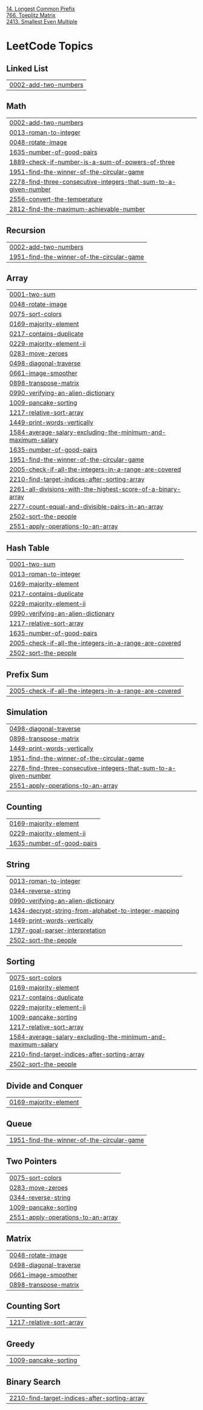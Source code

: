 [14. Longest Common Prefix](https://leetcode.com/problems/longest-common-prefix/)<br>
[766. Toeplitz Matrix](https://leetcode.com/problems/toeplitz-matrix/)<br>
[2413. Smallest Even Multiple](https://leetcode.com/problems/smallest-even-multiple/)<br>


<!---LeetCode Topics Start-->
# LeetCode Topics
## Linked List
|  |
| ------- |
| [0002-add-two-numbers](https://github.com/simera7/Competetive_Programming/tree/master/0002-add-two-numbers) |
## Math
|  |
| ------- |
| [0002-add-two-numbers](https://github.com/simera7/Competetive_Programming/tree/master/0002-add-two-numbers) |
| [0013-roman-to-integer](https://github.com/simera7/Competetive_Programming/tree/master/0013-roman-to-integer) |
| [0048-rotate-image](https://github.com/simera7/Competetive_Programming/tree/master/0048-rotate-image) |
| [1635-number-of-good-pairs](https://github.com/simera7/Competetive_Programming/tree/master/1635-number-of-good-pairs) |
| [1889-check-if-number-is-a-sum-of-powers-of-three](https://github.com/simera7/Competetive_Programming/tree/master/1889-check-if-number-is-a-sum-of-powers-of-three) |
| [1951-find-the-winner-of-the-circular-game](https://github.com/simera7/Competetive_Programming/tree/master/1951-find-the-winner-of-the-circular-game) |
| [2278-find-three-consecutive-integers-that-sum-to-a-given-number](https://github.com/simera7/Competetive_Programming/tree/master/2278-find-three-consecutive-integers-that-sum-to-a-given-number) |
| [2556-convert-the-temperature](https://github.com/simera7/Competetive_Programming/tree/master/2556-convert-the-temperature) |
| [2812-find-the-maximum-achievable-number](https://github.com/simera7/Competetive_Programming/tree/master/2812-find-the-maximum-achievable-number) |
## Recursion
|  |
| ------- |
| [0002-add-two-numbers](https://github.com/simera7/Competetive_Programming/tree/master/0002-add-two-numbers) |
| [1951-find-the-winner-of-the-circular-game](https://github.com/simera7/Competetive_Programming/tree/master/1951-find-the-winner-of-the-circular-game) |
## Array
|  |
| ------- |
| [0001-two-sum](https://github.com/simera7/Competetive_Programming/tree/master/0001-two-sum) |
| [0048-rotate-image](https://github.com/simera7/Competetive_Programming/tree/master/0048-rotate-image) |
| [0075-sort-colors](https://github.com/simera7/Competetive_Programming/tree/master/0075-sort-colors) |
| [0169-majority-element](https://github.com/simera7/Competetive_Programming/tree/master/0169-majority-element) |
| [0217-contains-duplicate](https://github.com/simera7/Competetive_Programming/tree/master/0217-contains-duplicate) |
| [0229-majority-element-ii](https://github.com/simera7/Competetive_Programming/tree/master/0229-majority-element-ii) |
| [0283-move-zeroes](https://github.com/simera7/Competetive_Programming/tree/master/0283-move-zeroes) |
| [0498-diagonal-traverse](https://github.com/simera7/Competetive_Programming/tree/master/0498-diagonal-traverse) |
| [0661-image-smoother](https://github.com/simera7/Competetive_Programming/tree/master/0661-image-smoother) |
| [0898-transpose-matrix](https://github.com/simera7/Competetive_Programming/tree/master/0898-transpose-matrix) |
| [0990-verifying-an-alien-dictionary](https://github.com/simera7/Competetive_Programming/tree/master/0990-verifying-an-alien-dictionary) |
| [1009-pancake-sorting](https://github.com/simera7/Competetive_Programming/tree/master/1009-pancake-sorting) |
| [1217-relative-sort-array](https://github.com/simera7/Competetive_Programming/tree/master/1217-relative-sort-array) |
| [1449-print-words-vertically](https://github.com/simera7/Competetive_Programming/tree/master/1449-print-words-vertically) |
| [1584-average-salary-excluding-the-minimum-and-maximum-salary](https://github.com/simera7/Competetive_Programming/tree/master/1584-average-salary-excluding-the-minimum-and-maximum-salary) |
| [1635-number-of-good-pairs](https://github.com/simera7/Competetive_Programming/tree/master/1635-number-of-good-pairs) |
| [1951-find-the-winner-of-the-circular-game](https://github.com/simera7/Competetive_Programming/tree/master/1951-find-the-winner-of-the-circular-game) |
| [2005-check-if-all-the-integers-in-a-range-are-covered](https://github.com/simera7/Competetive_Programming/tree/master/2005-check-if-all-the-integers-in-a-range-are-covered) |
| [2210-find-target-indices-after-sorting-array](https://github.com/simera7/Competetive_Programming/tree/master/2210-find-target-indices-after-sorting-array) |
| [2261-all-divisions-with-the-highest-score-of-a-binary-array](https://github.com/simera7/Competetive_Programming/tree/master/2261-all-divisions-with-the-highest-score-of-a-binary-array) |
| [2277-count-equal-and-divisible-pairs-in-an-array](https://github.com/simera7/Competetive_Programming/tree/master/2277-count-equal-and-divisible-pairs-in-an-array) |
| [2502-sort-the-people](https://github.com/simera7/Competetive_Programming/tree/master/2502-sort-the-people) |
| [2551-apply-operations-to-an-array](https://github.com/simera7/Competetive_Programming/tree/master/2551-apply-operations-to-an-array) |
## Hash Table
|  |
| ------- |
| [0001-two-sum](https://github.com/simera7/Competetive_Programming/tree/master/0001-two-sum) |
| [0013-roman-to-integer](https://github.com/simera7/Competetive_Programming/tree/master/0013-roman-to-integer) |
| [0169-majority-element](https://github.com/simera7/Competetive_Programming/tree/master/0169-majority-element) |
| [0217-contains-duplicate](https://github.com/simera7/Competetive_Programming/tree/master/0217-contains-duplicate) |
| [0229-majority-element-ii](https://github.com/simera7/Competetive_Programming/tree/master/0229-majority-element-ii) |
| [0990-verifying-an-alien-dictionary](https://github.com/simera7/Competetive_Programming/tree/master/0990-verifying-an-alien-dictionary) |
| [1217-relative-sort-array](https://github.com/simera7/Competetive_Programming/tree/master/1217-relative-sort-array) |
| [1635-number-of-good-pairs](https://github.com/simera7/Competetive_Programming/tree/master/1635-number-of-good-pairs) |
| [2005-check-if-all-the-integers-in-a-range-are-covered](https://github.com/simera7/Competetive_Programming/tree/master/2005-check-if-all-the-integers-in-a-range-are-covered) |
| [2502-sort-the-people](https://github.com/simera7/Competetive_Programming/tree/master/2502-sort-the-people) |
## Prefix Sum
|  |
| ------- |
| [2005-check-if-all-the-integers-in-a-range-are-covered](https://github.com/simera7/Competetive_Programming/tree/master/2005-check-if-all-the-integers-in-a-range-are-covered) |
## Simulation
|  |
| ------- |
| [0498-diagonal-traverse](https://github.com/simera7/Competetive_Programming/tree/master/0498-diagonal-traverse) |
| [0898-transpose-matrix](https://github.com/simera7/Competetive_Programming/tree/master/0898-transpose-matrix) |
| [1449-print-words-vertically](https://github.com/simera7/Competetive_Programming/tree/master/1449-print-words-vertically) |
| [1951-find-the-winner-of-the-circular-game](https://github.com/simera7/Competetive_Programming/tree/master/1951-find-the-winner-of-the-circular-game) |
| [2278-find-three-consecutive-integers-that-sum-to-a-given-number](https://github.com/simera7/Competetive_Programming/tree/master/2278-find-three-consecutive-integers-that-sum-to-a-given-number) |
| [2551-apply-operations-to-an-array](https://github.com/simera7/Competetive_Programming/tree/master/2551-apply-operations-to-an-array) |
## Counting
|  |
| ------- |
| [0169-majority-element](https://github.com/simera7/Competetive_Programming/tree/master/0169-majority-element) |
| [0229-majority-element-ii](https://github.com/simera7/Competetive_Programming/tree/master/0229-majority-element-ii) |
| [1635-number-of-good-pairs](https://github.com/simera7/Competetive_Programming/tree/master/1635-number-of-good-pairs) |
## String
|  |
| ------- |
| [0013-roman-to-integer](https://github.com/simera7/Competetive_Programming/tree/master/0013-roman-to-integer) |
| [0344-reverse-string](https://github.com/simera7/Competetive_Programming/tree/master/0344-reverse-string) |
| [0990-verifying-an-alien-dictionary](https://github.com/simera7/Competetive_Programming/tree/master/0990-verifying-an-alien-dictionary) |
| [1434-decrypt-string-from-alphabet-to-integer-mapping](https://github.com/simera7/Competetive_Programming/tree/master/1434-decrypt-string-from-alphabet-to-integer-mapping) |
| [1449-print-words-vertically](https://github.com/simera7/Competetive_Programming/tree/master/1449-print-words-vertically) |
| [1797-goal-parser-interpretation](https://github.com/simera7/Competetive_Programming/tree/master/1797-goal-parser-interpretation) |
| [2502-sort-the-people](https://github.com/simera7/Competetive_Programming/tree/master/2502-sort-the-people) |
## Sorting
|  |
| ------- |
| [0075-sort-colors](https://github.com/simera7/Competetive_Programming/tree/master/0075-sort-colors) |
| [0169-majority-element](https://github.com/simera7/Competetive_Programming/tree/master/0169-majority-element) |
| [0217-contains-duplicate](https://github.com/simera7/Competetive_Programming/tree/master/0217-contains-duplicate) |
| [0229-majority-element-ii](https://github.com/simera7/Competetive_Programming/tree/master/0229-majority-element-ii) |
| [1009-pancake-sorting](https://github.com/simera7/Competetive_Programming/tree/master/1009-pancake-sorting) |
| [1217-relative-sort-array](https://github.com/simera7/Competetive_Programming/tree/master/1217-relative-sort-array) |
| [1584-average-salary-excluding-the-minimum-and-maximum-salary](https://github.com/simera7/Competetive_Programming/tree/master/1584-average-salary-excluding-the-minimum-and-maximum-salary) |
| [2210-find-target-indices-after-sorting-array](https://github.com/simera7/Competetive_Programming/tree/master/2210-find-target-indices-after-sorting-array) |
| [2502-sort-the-people](https://github.com/simera7/Competetive_Programming/tree/master/2502-sort-the-people) |
## Divide and Conquer
|  |
| ------- |
| [0169-majority-element](https://github.com/simera7/Competetive_Programming/tree/master/0169-majority-element) |
## Queue
|  |
| ------- |
| [1951-find-the-winner-of-the-circular-game](https://github.com/simera7/Competetive_Programming/tree/master/1951-find-the-winner-of-the-circular-game) |
## Two Pointers
|  |
| ------- |
| [0075-sort-colors](https://github.com/simera7/Competetive_Programming/tree/master/0075-sort-colors) |
| [0283-move-zeroes](https://github.com/simera7/Competetive_Programming/tree/master/0283-move-zeroes) |
| [0344-reverse-string](https://github.com/simera7/Competetive_Programming/tree/master/0344-reverse-string) |
| [1009-pancake-sorting](https://github.com/simera7/Competetive_Programming/tree/master/1009-pancake-sorting) |
| [2551-apply-operations-to-an-array](https://github.com/simera7/Competetive_Programming/tree/master/2551-apply-operations-to-an-array) |
## Matrix
|  |
| ------- |
| [0048-rotate-image](https://github.com/simera7/Competetive_Programming/tree/master/0048-rotate-image) |
| [0498-diagonal-traverse](https://github.com/simera7/Competetive_Programming/tree/master/0498-diagonal-traverse) |
| [0661-image-smoother](https://github.com/simera7/Competetive_Programming/tree/master/0661-image-smoother) |
| [0898-transpose-matrix](https://github.com/simera7/Competetive_Programming/tree/master/0898-transpose-matrix) |
## Counting Sort
|  |
| ------- |
| [1217-relative-sort-array](https://github.com/simera7/Competetive_Programming/tree/master/1217-relative-sort-array) |
## Greedy
|  |
| ------- |
| [1009-pancake-sorting](https://github.com/simera7/Competetive_Programming/tree/master/1009-pancake-sorting) |
## Binary Search
|  |
| ------- |
| [2210-find-target-indices-after-sorting-array](https://github.com/simera7/Competetive_Programming/tree/master/2210-find-target-indices-after-sorting-array) |
<!---LeetCode Topics End-->